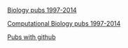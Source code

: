 [Biology pubs 1997-2014](https://drive.google.com/file/d/0BxSnFgYDpKq9WWJyTllxLVhKME0/view?usp=sharing)

[Computational Biology pubs 1997-2014](https://drive.google.com/file/d/0BxSnFgYDpKq9ZXpHVFc4SGpCNmM/view?usp=sharing)

[Pubs with github](https://drive.google.com/file/d/0BxSnFgYDpKq9a1F0RjMybEtiSGM/view?usp=sharing)
